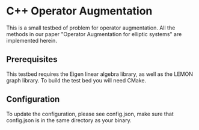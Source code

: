 # C++ Operator Augmentation

This is a small testbed of problem for operator augmentation. All the methods in our paper "Operator Augmentation for
elliptic systems" are implemented herein.

## Prerequisites

This testbed requires the Eigen linear algebra library, as well as the LEMON graph library.
To build the test bed you will need CMake.

## Configuration

To update the configuration, please see config.json, make sure that config.json is in the same
directory as your binary.
